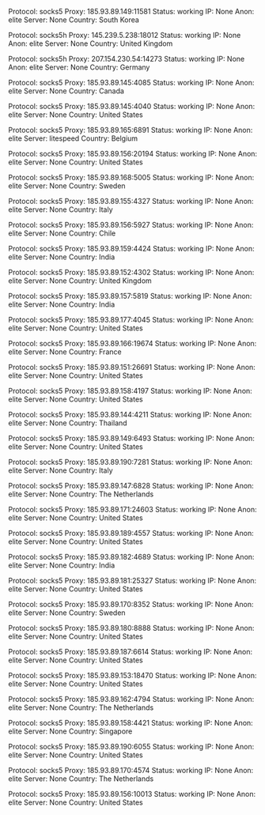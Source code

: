 Protocol: socks5
Proxy: 185.93.89.149:11581
Status: working
IP: None
Anon: elite
Server: None
Country: South Korea

Protocol: socks5h
Proxy: 145.239.5.238:18012
Status: working
IP: None
Anon: elite
Server: None
Country: United Kingdom

Protocol: socks5h
Proxy: 207.154.230.54:14273
Status: working
IP: None
Anon: elite
Server: None
Country: Germany

Protocol: socks5
Proxy: 185.93.89.145:4085
Status: working
IP: None
Anon: elite
Server: None
Country: Canada

Protocol: socks5
Proxy: 185.93.89.145:4040
Status: working
IP: None
Anon: elite
Server: None
Country: United States

Protocol: socks5
Proxy: 185.93.89.165:6891
Status: working
IP: None
Anon: elite
Server: litespeed
Country: Belgium

Protocol: socks5
Proxy: 185.93.89.156:20194
Status: working
IP: None
Anon: elite
Server: None
Country: United States

Protocol: socks5
Proxy: 185.93.89.168:5005
Status: working
IP: None
Anon: elite
Server: None
Country: Sweden

Protocol: socks5
Proxy: 185.93.89.155:4327
Status: working
IP: None
Anon: elite
Server: None
Country: Italy

Protocol: socks5
Proxy: 185.93.89.156:5927
Status: working
IP: None
Anon: elite
Server: None
Country: Chile

Protocol: socks5
Proxy: 185.93.89.159:4424
Status: working
IP: None
Anon: elite
Server: None
Country: India

Protocol: socks5
Proxy: 185.93.89.152:4302
Status: working
IP: None
Anon: elite
Server: None
Country: United Kingdom

Protocol: socks5
Proxy: 185.93.89.157:5819
Status: working
IP: None
Anon: elite
Server: None
Country: India

Protocol: socks5
Proxy: 185.93.89.177:4045
Status: working
IP: None
Anon: elite
Server: None
Country: United States

Protocol: socks5
Proxy: 185.93.89.166:19674
Status: working
IP: None
Anon: elite
Server: None
Country: France

Protocol: socks5
Proxy: 185.93.89.151:26691
Status: working
IP: None
Anon: elite
Server: None
Country: United States

Protocol: socks5
Proxy: 185.93.89.158:4197
Status: working
IP: None
Anon: elite
Server: None
Country: United States

Protocol: socks5
Proxy: 185.93.89.144:4211
Status: working
IP: None
Anon: elite
Server: None
Country: Thailand

Protocol: socks5
Proxy: 185.93.89.149:6493
Status: working
IP: None
Anon: elite
Server: None
Country: United States

Protocol: socks5
Proxy: 185.93.89.190:7281
Status: working
IP: None
Anon: elite
Server: None
Country: Italy

Protocol: socks5
Proxy: 185.93.89.147:6828
Status: working
IP: None
Anon: elite
Server: None
Country: The Netherlands

Protocol: socks5
Proxy: 185.93.89.171:24603
Status: working
IP: None
Anon: elite
Server: None
Country: United States

Protocol: socks5
Proxy: 185.93.89.189:4557
Status: working
IP: None
Anon: elite
Server: None
Country: United States

Protocol: socks5
Proxy: 185.93.89.182:4689
Status: working
IP: None
Anon: elite
Server: None
Country: India

Protocol: socks5
Proxy: 185.93.89.181:25327
Status: working
IP: None
Anon: elite
Server: None
Country: United States

Protocol: socks5
Proxy: 185.93.89.170:8352
Status: working
IP: None
Anon: elite
Server: None
Country: Sweden

Protocol: socks5
Proxy: 185.93.89.180:8888
Status: working
IP: None
Anon: elite
Server: None
Country: United States

Protocol: socks5
Proxy: 185.93.89.187:6614
Status: working
IP: None
Anon: elite
Server: None
Country: United States

Protocol: socks5
Proxy: 185.93.89.153:18470
Status: working
IP: None
Anon: elite
Server: None
Country: United States

Protocol: socks5
Proxy: 185.93.89.162:4794
Status: working
IP: None
Anon: elite
Server: None
Country: The Netherlands

Protocol: socks5
Proxy: 185.93.89.158:4421
Status: working
IP: None
Anon: elite
Server: None
Country: Singapore

Protocol: socks5
Proxy: 185.93.89.190:6055
Status: working
IP: None
Anon: elite
Server: None
Country: United States

Protocol: socks5
Proxy: 185.93.89.170:4574
Status: working
IP: None
Anon: elite
Server: None
Country: The Netherlands

Protocol: socks5
Proxy: 185.93.89.156:10013
Status: working
IP: None
Anon: elite
Server: None
Country: United States

